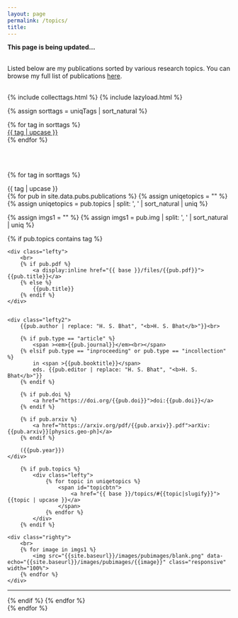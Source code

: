 ```yaml
---
layout: page
permalink: /topics/
title: 
---
```


**This page is being updated...**
<br><br>


Listed below are my publications sorted by various research topics. You can browse my full list of publications [here][pubs].
<br><br>

{% include collecttags.html %}
{% include lazyload.html %}

{% assign sorttags = uniqTags | sort_natural %} 


<div class="container">
	{% for tag in sorttags %}
		<div class="section">
			<div id="topicbtnlst">
			   <a href="#{{ tag  | slugify }}"> {{ tag | upcase }} </a>
			</div>
		</div>
	{% endfor %}
</div>

<br><br>

{% for tag in sorttags %}
<div class="cardtxthl2" text-align="center">{{ tag | upcase }}</div>
{% for pub in site.data.pubs.publications %}
{% assign uniqetopics = "" %}
{% assign uniqetopics = pub.topics | split: ', ' | sort_natural | uniq %} 

{% assign imgs1 = "" %}
{% assign imgs1 = pub.img | split: ', ' | sort_natural | uniq %} 

{% if pub.topics contains tag %}
<div class="group1">


    <div class="lefty">
    	<br>
		{% if pub.pdf %}
			<a display:inline href="{{ base }}/files/{{pub.pdf}}">{{pub.title}}</a>
		{% else %} 
			{{pub.title}}
		{% endif %}
	</div>	

		
	<div class="lefty2">
		{{pub.author | replace: "H. S. Bhat", "<b>H. S. Bhat</b>"}}<br>
		
		{% if pub.type == "article" %}
			<span ><em>{{pub.journal}}</em><br></span>
		{% elsif pub.type == "inproceeding" or pub.type == "incollection" %}
			in <span >{{pub.booktitle}}</span>
			eds. {{pub.editor | replace: "H. S. Bhat", "<b>H. S. Bhat</b>"}}
		{% endif %}
		
		{% if pub.doi %}
			<a href="https://doi.org/{{pub.doi}}">doi:{{pub.doi}}</a>
		{% endif %}
		
		{% if pub.arxiv %}
			<a href="https://arxiv.org/pdf/{{pub.arxiv}}.pdf">arXiv:{{pub.arxiv}}[physics.geo-ph]</a>
		{% endif %}
		
		({{pub.year}})
    </div>
    
		{% if pub.topics %}
			<div class="lefty">
				{% for topic in uniqetopics %}
					<span id="topicbtn">
						<a href="{{ base }}/topics/#{{topic|slugify}}">{{topic | upcase }}</a>
					</span>
				{% endfor %}
			</div>
		{% endif %}
	
	<div class="righty">
		<br>
		{% for image in imgs1 %}
			<img src="{{site.baseurl}}/images/pubimages/blank.png" data-echo="{{site.baseurl}}/images/pubimages/{{image}}" class="responsive" width="100%">
		{% endfor %}
	</div>
</div> 
<hr style="width:100%;text-align:center;margin-left:0;">
{% endif %}
{% endfor %}
<br>
{% endfor %}

<style>
.responsive {
width: 100%; 
height: 100%; 
object-fit: contain; 
max-width: 300px;
max-height: 150px;
float: left;
}
</style>

[pubs]: /articles/
